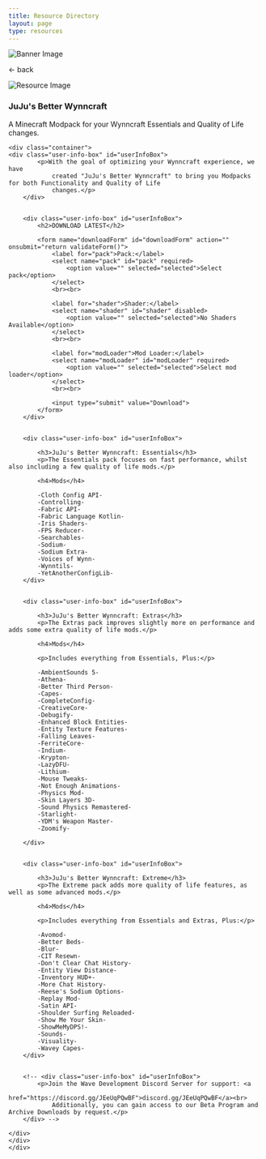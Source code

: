 ```yaml
---
title: Resource Directory
layout: page
type: resources
---
```

<style>
    hr.has-background-black {
        display: none;
    }

    h1.title {
        display: none;
    }
</style>
<link rel="stylesheet" href="https://api.scyted.tv/wave-development/dashboard/scytedtv-resources-mobile.css">
<body>
<script src="jujus-better-wynncraft.js"></script>

<div class="banner">
    <img src="https://cdn.scyted.tv/website-assets/resource-portal/banner.jpg" alt="Banner Image" class="banner-image">
  </div>

<div class="resource-container">
  
  <div class="resource-wrapper">
  
  <div class="resource-back" onclick="backButton()"><p>← back</p></div>

  <div class="resource-info-box">
    <img src="https://cdn.scyted.tv/jujus-better-wynncraft/logo.png" alt="Resource Image" class="resource-image">
    <h3>JuJu's Better Wynncraft</h3>
    A Minecraft Modpack for your Wynncraft Essentials and Quality of Life changes.
  </div>
  
  </div>
  
<div class="resource-box">

  <div id="login-container" class="login-container">
  </div>

  <style>
    .user-info-box {
        flex: 1;
        padding: 20px;
        background-color: #fff;
        border-radius: 8px;
        margin-top: 10px;
        text-align: left;
    }
    </style>
    <div class="container">
    <div class="user-info-box" id="userInfoBox">
            <p>With the goal of optimizing your Wynncraft experience, we have
                created "JuJu's Better Wynncraft" to bring you Modpacks for both Functionality and Quality of Life
                changes.</p>
        </div>


        <div class="user-info-box" id="userInfoBox">
            <h2>DOWNLOAD LATEST</h2>

            <form name="downloadForm" id="downloadForm" action="" onsubmit="return validateForm()">
                <label for="pack">Pack:</label>
                <select name="pack" id="pack" required>
                    <option value="" selected="selected">Select pack</option>
                </select>
                <br><br>

                <label for="shader">Shader:</label>
                <select name="shader" id="shader" disabled>
                    <option value="" selected="selected">No Shaders Available</option>
                </select>
                <br><br>

                <label for="modLoader">Mod Loader:</label>
                <select name="modLoader" id="modLoader" required>
                    <option value="" selected="selected">Select mod loader</option>
                </select>
                <br><br>

                <input type="submit" value="Download">
            </form>
        </div>


        <div class="user-info-box" id="userInfoBox">

            <h3>JuJu's Better Wynncraft: Essentials</h3>
            <p>The Essentials pack focuses on fast performance, whilst also including a few quality of life mods.</p>

            <h4>Mods</h4>

            -Cloth Config API-
            -Controlling-
            -Fabric API-
            -Fabric Language Kotlin-
            -Iris Shaders-
            -FPS Reducer-
            -Searchables-
            -Sodium-
            -Sodium Extra-
            -Voices of Wynn-
            -Wynntils-
            -YetAnotherConfigLib-
        </div>


        <div class="user-info-box" id="userInfoBox">

            <h3>JuJu's Better Wynncraft: Extras</h3>
            <p>The Extras pack improves slightly more on performance and adds some extra quality of life mods.</p>

            <h4>Mods</h4>

            <p>Includes everything from Essentials, Plus:</p>

            -AmbientSounds 5-
            -Athena-
            -Better Third Person-
            -Capes-
            -CompleteConfig-
            -CreativeCore-
            -Debugify-
            -Enhanced Block Entities-
            -Entity Texture Features-
            -Falling Leaves-
            -FerriteCore-
            -Indium-
            -Krypton-
            -LazyDFU-
            -Lithium-
            -Mouse Tweaks-
            -Not Enough Animations-
            -Physics Mod-
            -Skin Layers 3D-
            -Sound Physics Remastered-
            -Starlight-
            -YDM's Weapon Master-
            -Zoomify-

        </div>


        <div class="user-info-box" id="userInfoBox">

            <h3>JuJu's Better Wynncraft: Extreme</h3>
            <p>The Extreme pack adds more quality of life features, as well as some advanced mods.</p>

            <h4>Mods</h4>

            <p>Includes everything from Essentials and Extras, Plus:</p>

            -Avomod-
            -Better Beds-
            -Blur-
            -CIT Resewn-
            -Don't Clear Chat History-
            -Entity View Distance-
            -Inventory HUD+-
            -More Chat History-
            -Reese's Sodium Options-
            -Replay Mod-
            -Satin API-
            -Shoulder Surfing Reloaded-
            -Show Me Your Skin-
            -ShowMeMyDPS!-
            -Sounds-
            -Visuality-
            -Wavey Capes-
        </div>


        <!-- <div class="user-info-box" id="userInfoBox">
            <p>Join the Wave Development Discord Server for support: <a
                    href="https://discord.gg/JEeUqPQwBF">discord.gg/JEeUqPQwBF</a><br>
                Additionally, you can gain access to our Beta Program and Archive Downloads by request.</p>
        </div> -->

    </div>
    </div>
    </div>

<script src="https://api.scyted.tv/wave-development/dashboard/page-loading-script.js"></script>
<script src="index-script.js"></script>
<script src="insert-scripts.js"></script>
<script src="https://api.scyted.tv/wave-development/dashboard/mobile-redirect.js"></script>
<script async src="https://www.googletagmanager.com/gtag/js?id=G-LF3ZTHGQHE"></script>

</body>